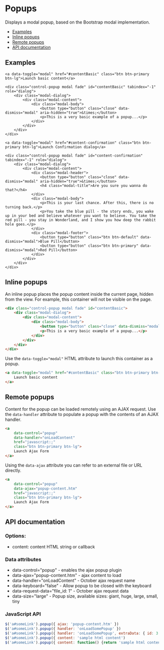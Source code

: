 # Popups

Displays a modal popup, based on the Bootstrap modal implementation.

- [Examples](#examples)
- [Inline popups](#inline-popups)
- [Remote popups](#remote-popups)
- [API documentation](#api-docs)

<a name="examples"></a>
## Examples

    <a data-toggle="modal" href="#contentBasic" class="btn btn-primary btn-lg">Launch basic content</a>

    <div class="control-popup modal fade" id="contentBasic" tabindex="-1" role="dialog">
        <div class="modal-dialog">
            <div class="modal-content">
                <div class="modal-body">
                    <button type="button" class="close" data-dismiss="modal" aria-hidden="true">&times;</button>
                    <p>This is a very basic example of a popup...</p>
                </div>
            </div>
        </div>
    </div>

    <a data-toggle="modal" href="#content-confirmation" class="btn btn-primary btn-lg">Launch Confirmation dialog</a>

    <div class="control-popup modal fade" id="content-confirmation" tabindex="-1" role="dialog">
        <div class="modal-dialog">
            <div class="modal-content">
                <div class="modal-header">
                    <button type="button" class="close" data-dismiss="modal" aria-hidden="true">&times;</button>
                    <h4 class="modal-title">Are you sure you wanna do that?</h4>
                </div>
                <div class="modal-body">
                    <p>This is your last chance. After this, there is no turning back.</p>
                    <p>You take the blue pill - the story ends, you wake up in your bed and believe whatever you want to believe. You take the red pill - you stay in Wonderland, and I show you how deep the rabbit hole goes.</p>
                </div>
                <div class="modal-footer">
                    <button type="button" class="btn btn-default" data-dismiss="modal">Blue Pill</button>
                    <button type="button" class="btn btn-primary" data-dismiss="modal">Red Pill</button>
                </div>
            </div>
        </div>
    </div>

<a name="inline-popups"></a>
## Inline popups

An inline popup places the popup content inside the current page, hidden from the view. For example, this container will not be visible on the page.

```html
<div class="control-popup modal fade" id="contentBasic">
    <div class="modal-dialog">
        <div class="modal-content">
            <div class="modal-body">
                <button type="button" class="close" data-dismiss="modal">&times;</button>
                <p>This is a very basic example of a popup...</p>
            </div>
        </div>
    </div>
</div>
```

Use the `data-toggle="modal"` HTML attribute to launch this container as a popup.

```html
<a data-toggle="modal" href="#contentBasic" class="btn btn-primary btn-lg">
    Launch basic content
</a>
```

<a name="remote-popups"></a>
## Remote popups

Content for the popup can be loaded remotely using an AJAX request. Use the `data-handler` attribute to populate a popup with the contents of an AJAX handler.

```html
<a
    data-control="popup"
    data-handler="onLoadContent"
    href="javascript:;"
    class="btn btn-primary btn-lg">
    Launch Ajax Form
</a>
```

Using the `data-ajax` attribute you can refer to an external file or URL directly.

```html
<a
    data-control="popup"
    data-ajax="popup-content.htm"
    href="javascript:;"
    class="btn btn-primary btn-lg">
    Launch Ajax Form
</a>
```

<a name="api-docs"></a>
## API documentation

### Options:
- content: content HTML string or callback

### Data attributes
- data-control="popup" - enables the ajax popup plugin
- data-ajax="popup-content.htm" - ajax content to load
- data-handler="onLoadContent" - October ajax request name
- data-keyboard="false" - Allow popup to be closed with the keyboard
- data-request-data="file_id: 1" - October ajax request data
- data-size="large" - Popup size, available sizes: giant, huge, large, small, tiny

### JavaScript API

```js
$('a#someLink').popup({ ajax: 'popup-content.htm' })
$('a#someLink').popup({ handler: 'onLoadSomePopup' })
$('a#someLink').popup({ handler: 'onLoadSomePopup', extraData: { id: 3 } })
$('a#someLink').popup({ content: 'sample html content')
$('a#someLink').popup({ content: function() {return 'sample html content'})
```
